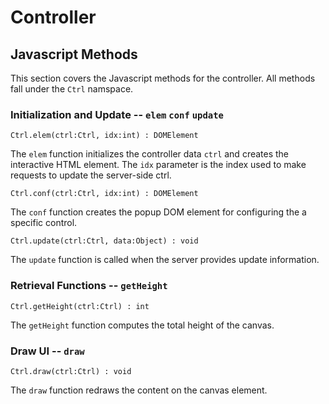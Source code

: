 Controller
==========


## Javascript Methods

This section covers the Javascript methods for the controller. All methods
fall under the `Ctrl` namspace.

### Initialization and Update -- `elem` `conf` `update`

    Ctrl.elem(ctrl:Ctrl, idx:int) : DOMElement

The `elem` function initializes the controller data `ctrl` and creates the
interactive HTML element. The `idx` parameter is the index used to make
requests to update the server-side ctrl.

    Ctrl.conf(ctrl:Ctrl, idx:int) : DOMElement

The `conf` function creates the popup DOM element for configuring the a
specific control.

    Ctrl.update(ctrl:Ctrl, data:Object) : void

The `update` function is called when the server provides update information.

### Retrieval Functions -- `getHeight`

    Ctrl.getHeight(ctrl:Ctrl) : int

The `getHeight` function computes the total height of the canvas.

### Draw UI -- `draw`

    Ctrl.draw(ctrl:Ctrl) : void

The `draw` function redraws the content on the canvas element.
